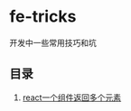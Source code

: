 # fe-tricks
开发中一些常用技巧和坑


## 目录
1. [react一个组件返回多个元素](https://github.com/re-learning-front-end/fe-tricks/issues/1)

